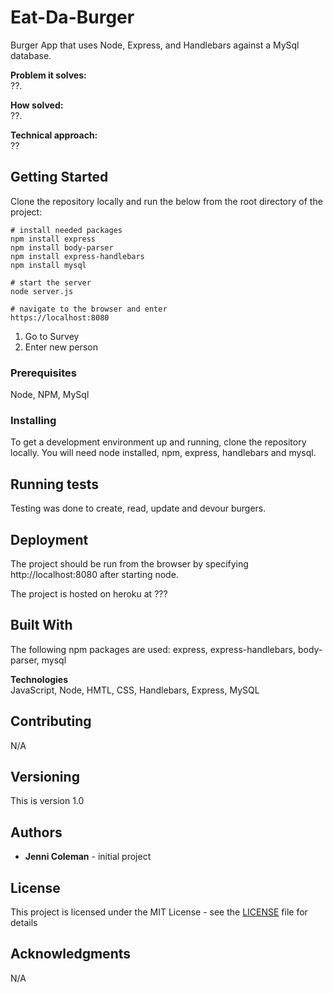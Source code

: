 # Eat-Da-Burger
Burger App that uses Node, Express, and Handlebars against a MySql database.

**Problem it solves:** \
??.

**How solved:** \
??.

**Technical approach:** \
??

## Getting Started

Clone the repository locally and run the below from the root directory of the project:

```
# install needed packages
npm install express
npm install body-parser
npm install express-handlebars
npm install mysql

# start the server
node server.js

# navigate to the browser and enter
https://localhost:8080
```

1. Go to Survey
2. Enter new person


### Prerequisites

Node, NPM, MySql

### Installing

To get a development environment up and running, clone the repository locally.  You will need node installed, npm, express, handlebars and mysql.    

## Running tests

Testing was done to create, read, update and devour burgers.

## Deployment

The project should be run from the browser by specifying http://localhost:8080 after starting node.

The project is hosted on heroku at ???

## Built With

The following npm packages are used: express, express-handlebars, body-parser, mysql

**Technologies**\
JavaScript, Node, HMTL, CSS, Handlebars, Express, MySQL

## Contributing

N/A

## Versioning

This is version 1.0

## Authors

* **Jenni Coleman** - initial project

## License

This project is licensed under the MIT License - see the [LICENSE](LICENSE) file for details

## Acknowledgments

N/A
